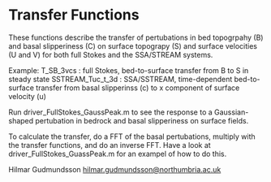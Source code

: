 # Transfer Functions



These functions describe the transfer of pertubations in bed
topogrpahy (B) and basal slipperiness (C) on surface topograpy (S) and
surface velocities (U and V) for both full Stokes and the SSA/STREAM systems.


Example:
T_SB_3vcs		:  full Stokes, bed-to-surface transfer from B to S in steady state
SSTREAM_Tuc_t_3d 	:  SSA/SSTREAM, time-dependent bed-to-surface transfer from basal slipperinss (c) to x component of surface velocity (u)

Run driver_FullStokes_GaussPeak.m to see the response to a Gaussian-shaped pertubation in bedrock and basal slipperiness on surface fields.

To calculate the transfer, do a FFT of the basal pertubations,
multiply with the transfer functions, and do an inverse FFT.  Have a
look at driver_FullStokes_GuassPeak.m for an exampel of how to do
this.

Hilmar Gudmundsson
hilmar.gudmundsson@northumbria.ac.uk
